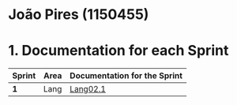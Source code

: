 **João Pires** (1150455)
===============================

# 1. Documentation for each Sprint


|Sprint  | Area | Documentation for the Sprint |
|--------|------|------------------------------|
| **1**  | Lang | [Lang02.1](sp1)         |
																		
